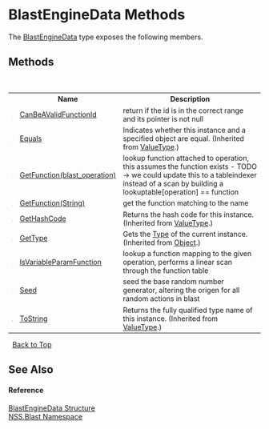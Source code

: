 # BlastEngineData Methods
 

The <a href="T_NSS_Blast_BlastEngineData">BlastEngineData</a> type exposes the following members.


## Methods
&nbsp;<table><tr><th></th><th>Name</th><th>Description</th></tr><tr><td>![Public method](media/pubmethod.gif "Public method")</td><td><a href="M_NSS_Blast_BlastEngineData_CanBeAValidFunctionId">CanBeAValidFunctionId</a></td><td>
return if the id is in the correct range and its pointer is not null</td></tr><tr><td>![Public method](media/pubmethod.gif "Public method")</td><td><a href="https://docs.microsoft.com/dotnet/api/system.valuetype.equals#system-valuetype-equals(system-object)" target="_blank" rel="noopener noreferrer">Equals</a></td><td>
Indicates whether this instance and a specified object are equal.
 (Inherited from <a href="https://docs.microsoft.com/dotnet/api/system.valuetype" target="_blank" rel="noopener noreferrer">ValueType</a>.)</td></tr><tr><td>![Public method](media/pubmethod.gif "Public method")</td><td><a href="M_NSS_Blast_BlastEngineData_GetFunction">GetFunction(blast_operation)</a></td><td>
lookup function attached to operation, this assumes the function exists - TODO -> we could update this to a tableindexer instead of a scan by building a lookuptable[operation] == function</td></tr><tr><td>![Public method](media/pubmethod.gif "Public method")</td><td><a href="M_NSS_Blast_BlastEngineData_GetFunction_1">GetFunction(String)</a></td><td>
get the function matching to the name</td></tr><tr><td>![Public method](media/pubmethod.gif "Public method")</td><td><a href="https://docs.microsoft.com/dotnet/api/system.valuetype.gethashcode#system-valuetype-gethashcode" target="_blank" rel="noopener noreferrer">GetHashCode</a></td><td>
Returns the hash code for this instance.
 (Inherited from <a href="https://docs.microsoft.com/dotnet/api/system.valuetype" target="_blank" rel="noopener noreferrer">ValueType</a>.)</td></tr><tr><td>![Public method](media/pubmethod.gif "Public method")</td><td><a href="https://docs.microsoft.com/dotnet/api/system.object.gettype#system-object-gettype" target="_blank" rel="noopener noreferrer">GetType</a></td><td>
Gets the <a href="https://docs.microsoft.com/dotnet/api/system.type" target="_blank" rel="noopener noreferrer">Type</a> of the current instance.
 (Inherited from <a href="https://docs.microsoft.com/dotnet/api/system.object" target="_blank" rel="noopener noreferrer">Object</a>.)</td></tr><tr><td>![Public method](media/pubmethod.gif "Public method")</td><td><a href="M_NSS_Blast_BlastEngineData_IsVariableParamFunction">IsVariableParamFunction</a></td><td>
lookup a function mapping to the given operation, performs a linear scan through the function table</td></tr><tr><td>![Public method](media/pubmethod.gif "Public method")</td><td><a href="M_NSS_Blast_BlastEngineData_Seed">Seed</a></td><td>
seed the base random number generator, altering the origen for all random actions in blast</td></tr><tr><td>![Public method](media/pubmethod.gif "Public method")</td><td><a href="https://docs.microsoft.com/dotnet/api/system.valuetype.tostring#system-valuetype-tostring" target="_blank" rel="noopener noreferrer">ToString</a></td><td>
Returns the fully qualified type name of this instance.
 (Inherited from <a href="https://docs.microsoft.com/dotnet/api/system.valuetype" target="_blank" rel="noopener noreferrer">ValueType</a>.)</td></tr></table>&nbsp;
<a href="#blastenginedata-methods">Back to Top</a>

## See Also


#### Reference
<a href="T_NSS_Blast_BlastEngineData">BlastEngineData Structure</a><br /><a href="N_NSS_Blast">NSS.Blast Namespace</a><br />